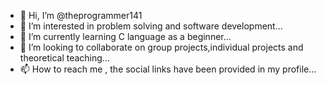 - 👋 Hi, I’m @theprogrammer141
- 👀 I’m interested in problem solving and software development...
- 🌱 I’m currently learning C language as a beginner...
- 💞️ I’m looking to collaborate on group projects,individual projects and theoretical teaching...
- 📫 How to reach me , the social links have been provided in my profile...

